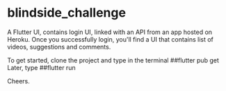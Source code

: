 # blindside_challenge

A Flutter UI, contains login UI, linked with an API from an app hosted on Heroku.
Once you successfully login, you'll find a UI that contains list of videos, suggestions and comments.

To get started, clone the project and type in the terminal ##flutter pub get
Later, type ##flutter run

Cheers.
